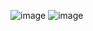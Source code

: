 ![image](https://github.com/heesoo-park/ForCodeKata/assets/80674868/3f0fcd15-0785-4e17-977d-a39a7ae7ae68)
![image](https://github.com/heesoo-park/ForCodeKata/assets/80674868/c10bb376-7dba-4015-931c-bf337e666789)
